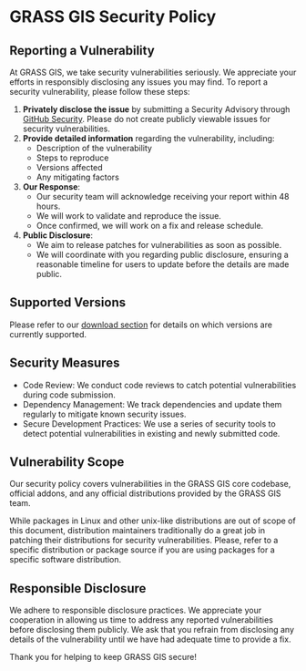 # GRASS GIS Security Policy

## Reporting a Vulnerability

At GRASS GIS, we take security vulnerabilities seriously. We appreciate your
efforts in responsibly disclosing any issues you may find. To report a security
vulnerability, please follow these steps:

1. **Privately disclose the issue** by submitting a Security Advisory through
   [GitHub Security](https://github.com/OSGeo/grass/security). Please do not
   create publicly viewable issues for security vulnerabilities.
2. **Provide detailed information** regarding the vulnerability, including:
    - Description of the vulnerability
    - Steps to reproduce
    - Versions affected
    - Any mitigating factors
3. **Our Response**:
    - Our security team will acknowledge receiving your report within 48 hours.
    - We will work to validate and reproduce the issue.
    - Once confirmed, we will work on a fix and release schedule.
4. **Public Disclosure**:
    - We aim to release patches for vulnerabilities as soon as possible.
    - We will coordinate with you regarding public disclosure, ensuring a
      reasonable timeline for users to update before the details are made public.

## Supported Versions

Please refer to our [download section](https://grass.osgeo.org/download/)
for details on which versions are currently supported.

## Security Measures

- Code Review: We conduct code reviews to catch potential vulnerabilities during
  code submission.
- Dependency Management: We track dependencies and update them regularly to
  mitigate known security issues.
- Secure Development Practices: We use a series of security tools to detect
  potential vulnerabilities in existing and newly submitted code.

## Vulnerability Scope

Our security policy covers vulnerabilities in the GRASS GIS core codebase,
official addons, and any official distributions provided by the GRASS GIS team.

While packages in Linux and other unix-like distributions are out of scope of
this document, distribution maintainers traditionally do a great job in patching
their distributions for security vulnerabilities. Please, refer to a specific
distribution or package source if you are using packages for a specific software
distribution.

## Responsible Disclosure

We adhere to responsible disclosure practices. We appreciate your cooperation
in allowing us time to address any reported vulnerabilities before disclosing
them publicly. We ask that you refrain from disclosing any details of the
vulnerability until we have had adequate time to provide a fix.

Thank you for helping to keep GRASS GIS secure!
